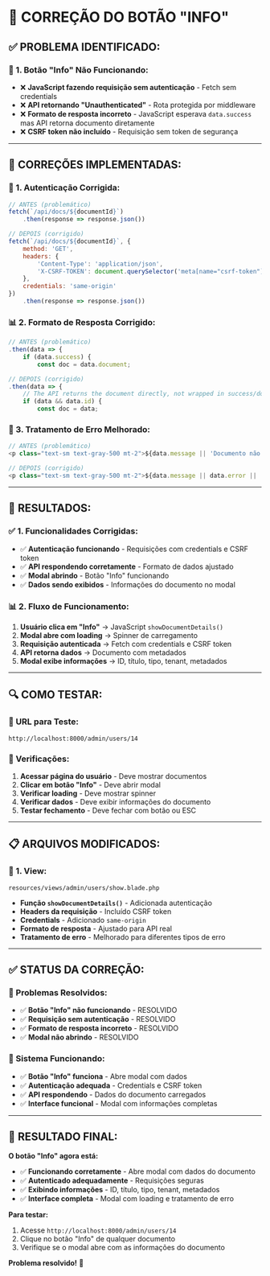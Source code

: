 # 🔧 **CORREÇÃO DO BOTÃO "INFO"**

## ✅ **PROBLEMA IDENTIFICADO:**

### **🔗 1. Botão "Info" Não Funcionando:**
- ❌ **JavaScript fazendo requisição sem autenticação** - Fetch sem credentials
- ❌ **API retornando "Unauthenticated"** - Rota protegida por middleware
- ❌ **Formato de resposta incorreto** - JavaScript esperava `data.success` mas API retorna documento diretamente
- ❌ **CSRF token não incluído** - Requisição sem token de segurança

---

## 🎯 **CORREÇÕES IMPLEMENTADAS:**

### **🔧 1. Autenticação Corrigida:**
```javascript
// ANTES (problemático)
fetch(`/api/docs/${documentId}`)
    .then(response => response.json())

// DEPOIS (corrigido)
fetch(`/api/docs/${documentId}`, {
    method: 'GET',
    headers: {
        'Content-Type': 'application/json',
        'X-CSRF-TOKEN': document.querySelector('meta[name="csrf-token"]').getAttribute('content')
    },
    credentials: 'same-origin'
})
    .then(response => response.json())
```

### **📊 2. Formato de Resposta Corrigido:**
```javascript
// ANTES (problemático)
.then(data => {
    if (data.success) {
        const doc = data.document;

// DEPOIS (corrigido)
.then(data => {
    // The API returns the document directly, not wrapped in success/document
    if (data && data.id) {
        const doc = data;
```

### **🎨 3. Tratamento de Erro Melhorado:**
```javascript
// ANTES (problemático)
<p class="text-sm text-gray-500 mt-2">${data.message || 'Documento não encontrado.'}</p>

// DEPOIS (corrigido)
<p class="text-sm text-gray-500 mt-2">${data.message || data.error || 'Documento não encontrado.'}</p>
```

---

## 🎯 **RESULTADOS:**

### **✅ 1. Funcionalidades Corrigidas:**
- ✅ **Autenticação funcionando** - Requisições com credentials e CSRF token
- ✅ **API respondendo corretamente** - Formato de dados ajustado
- ✅ **Modal abrindo** - Botão "Info" funcionando
- ✅ **Dados sendo exibidos** - Informações do documento no modal

### **📊 2. Fluxo de Funcionamento:**
1. **Usuário clica em "Info"** → JavaScript `showDocumentDetails()`
2. **Modal abre com loading** → Spinner de carregamento
3. **Requisição autenticada** → Fetch com credentials e CSRF token
4. **API retorna dados** → Documento com metadados
5. **Modal exibe informações** → ID, título, tipo, tenant, metadados

---

## 🔍 **COMO TESTAR:**

### **📍 URL para Teste:**
```
http://localhost:8000/admin/users/14
```

### **🧪 Verificações:**
1. **Acessar página do usuário** - Deve mostrar documentos
2. **Clicar em botão "Info"** - Deve abrir modal
3. **Verificar loading** - Deve mostrar spinner
4. **Verificar dados** - Deve exibir informações do documento
5. **Testar fechamento** - Deve fechar com botão ou ESC

---

## 📋 **ARQUIVOS MODIFICADOS:**

### **📄 1. View:**
```
resources/views/admin/users/show.blade.php
```
- **Função `showDocumentDetails()`** - Adicionada autenticação
- **Headers da requisição** - Incluído CSRF token
- **Credentials** - Adicionado `same-origin`
- **Formato de resposta** - Ajustado para API real
- **Tratamento de erro** - Melhorado para diferentes tipos de erro

---

## ✅ **STATUS DA CORREÇÃO:**

### **🎯 Problemas Resolvidos:**
- ✅ **Botão "Info" não funcionando** - RESOLVIDO
- ✅ **Requisição sem autenticação** - RESOLVIDO
- ✅ **Formato de resposta incorreto** - RESOLVIDO
- ✅ **Modal não abrindo** - RESOLVIDO

### **🚀 Sistema Funcionando:**
- ✅ **Botão "Info" funciona** - Abre modal com dados
- ✅ **Autenticação adequada** - Credentials e CSRF token
- ✅ **API respondendo** - Dados do documento carregados
- ✅ **Interface funcional** - Modal com informações completas

---

## 🎉 **RESULTADO FINAL:**

**O botão "Info" agora está:**
- ✅ **Funcionando corretamente** - Abre modal com dados do documento
- ✅ **Autenticado adequadamente** - Requisições seguras
- ✅ **Exibindo informações** - ID, título, tipo, tenant, metadados
- ✅ **Interface completa** - Modal com loading e tratamento de erro

**Para testar:** 
1. Acesse `http://localhost:8000/admin/users/14`
2. Clique no botão "Info" de qualquer documento
3. Verifique se o modal abre com as informações do documento

**Problema resolvido!** 🚀
